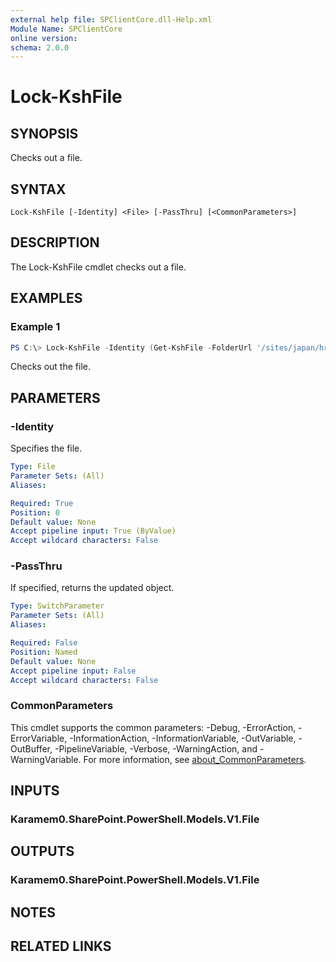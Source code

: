```yaml
---
external help file: SPClientCore.dll-Help.xml
Module Name: SPClientCore
online version:
schema: 2.0.0
---
```


# Lock-KshFile

## SYNOPSIS
Checks out a file.

## SYNTAX

```
Lock-KshFile [-Identity] <File> [-PassThru] [<CommonParameters>]
```

## DESCRIPTION
The Lock-KshFile cmdlet checks out a file.

## EXAMPLES

### Example 1
```powershell
PS C:\> Lock-KshFile -Identity (Get-KshFile -FolderUrl '/sites/japan/hr/Shared%20Documents/README.txt')
```

Checks out the file.

## PARAMETERS

### -Identity
Specifies the file.

```yaml
Type: File
Parameter Sets: (All)
Aliases:

Required: True
Position: 0
Default value: None
Accept pipeline input: True (ByValue)
Accept wildcard characters: False
```

### -PassThru
If specified, returns the updated object.

```yaml
Type: SwitchParameter
Parameter Sets: (All)
Aliases:

Required: False
Position: Named
Default value: None
Accept pipeline input: False
Accept wildcard characters: False
```

### CommonParameters
This cmdlet supports the common parameters: -Debug, -ErrorAction, -ErrorVariable, -InformationAction, -InformationVariable, -OutVariable, -OutBuffer, -PipelineVariable, -Verbose, -WarningAction, and -WarningVariable. For more information, see [about_CommonParameters](http://go.microsoft.com/fwlink/?LinkID=113216).

## INPUTS

### Karamem0.SharePoint.PowerShell.Models.V1.File

## OUTPUTS

### Karamem0.SharePoint.PowerShell.Models.V1.File

## NOTES

## RELATED LINKS
